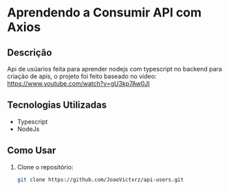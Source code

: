 # Aprendendo a Consumir API com Axios

## Descrição

Api de usúarios feita para aprender nodejs com typescript no backend para criação de apis, 
o projeto foi feito baseado no vídeo: https://www.youtube.com/watch?v=gU3kp7Aw0JI


## Tecnologias Utilizadas

- Typescript
- NodeJs

## Como Usar

1. Clone o repositório:

   ```bash
   git clone https://github.com/JoaoVictxrz/api-users.git
